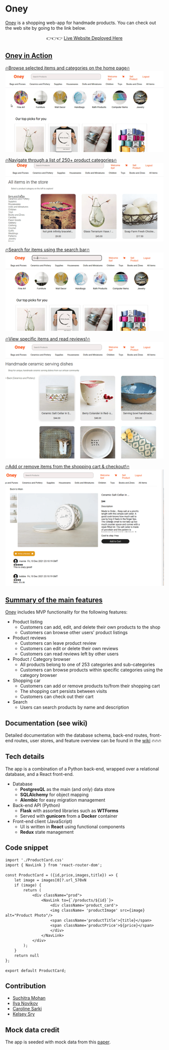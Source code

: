 
# Oney
[Oney](https://shoponey.herokuapp.com/) is a shopping web-app for handmade products. You can check out the web site by going to the link below.

<div align="center">👉👉👉 <a href="https://shoponey.herokuapp.com/">Live Website Deployed Here</div>

## Oney in Action


🔥Browse selected items and categories on the home page🔥
![homepage](https://raw.githubusercontent.com/ily123/oney/main/readme-gifs/1_home.gif)

🔥Navigate through a list of 250+ product categories🔥
![categories](https://raw.githubusercontent.com/ily123/oney/main/readme-gifs/2_navigation.gif)

🔥Search for items using the search bar🔥
![searchbar](https://raw.githubusercontent.com/ily123/oney/main/readme-gifs/3_search.gif)

🔥View specific items and read reviews!🔥
![product](https://raw.githubusercontent.com/ily123/oney/main/readme-gifs/4_item_page.gif)

🔥Add or remove items from the shopping cart & checkout!🔥
![cart](https://raw.githubusercontent.com/ily123/oney/main/readme-gifs/5_cart.gif)


## Summary of the main features

[Oney](https://shoponey.herokuapp.com/) includes MVP functionality for the following features:
- Product listing
	- Customers can add, edit, and delete their own products to the shop
	- Customers can browse other users' product listings
- Product reviews
	- Customers can leave product review
	- Customers can edit or delete their own reviews
	- Customers can read reviews left by other users
-  Product / Category browser
	- All products belong to one of 253 categories and sub-categories
	- Customers can browse products within specific categories using the category browser
- Shopping car
	- Customers can add or remove products to/from their shopping cart
	- The shopping cart persists between visits
	- Customers can check out their cart
- Search
	- Users can search products by name and description

## Documentation (see wiki)
Detailed documentation with the database schema, back-end routes, front-end routes, user stores, and feature overview can be found in the [wiki](https://github.com/ily123/oney/wiki) 🔥🔥🔥

## Tech details

The app is a combination of a Python back-end, wrapped over a relational database, and a React front-end.

- Database
	- **PostgresQL** as the main (and only) data store
	- **SQLAlchemy** for object mapping
	- **Alembic** for easy migration management
- Back-end API (Python)
	- **Flask** with assorted libraries such as **WTForms**
	- Served with **gunicorn** from a **Docker** container
- Front-end client (JavaScript)
	- UI is written in **React** using functional components
	- **Redux** state management

## Code snippet
```
import './ProductCard.css'
import { NavLink } from 'react-router-dom';

const ProductCard = ({id,price,images,title}) => {
	let image = images[0]?.url_570xN
	if (image) {
		return (
			<div className="prod">
				<NavLink to={`/products/${id}`}>
					<div className='product_card'>
					<img className= 'productImage' src={image} alt="Product Photo"/>
					<span className='productTitle'>{title}</span>
					<span className='productPrice'>${price}</span>
					</div>
				</NavLink>
			</div>
		);
	}
	return null
};

export default ProductCard;
```


## Contribution


- [Suchitra Mohan](https://github.com/suchimohan)
- [Ilya Novikov](https://github.com/ily123)
- [Caroline Sarki](https://github.com/Chocoloco123)
- [Kelsey Sry](https://github.com/kelseysry)


## Mock data credit

The app is seeded with mock data from this [paper](http://vision.is.tohoku.ac.jp/~kyamagu/research/etsy-dataset/).
